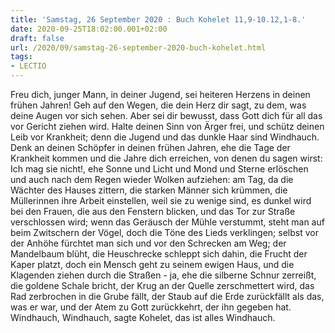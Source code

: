 ```yaml
---
title: 'Samstag, 26 September 2020 : Buch Kohelet 11,9-10.12,1-8.'
date: 2020-09-25T18:02:00.001+02:00
draft: false
url: /2020/09/samstag-26-september-2020-buch-kohelet.html
tags: 
- LECTIO
---
```


Freu dich, junger Mann, in deiner Jugend, sei heiteren Herzens in deinen frühen Jahren! Geh auf den Wegen, die dein Herz dir sagt, zu dem, was deine Augen vor sich sehen. Aber sei dir bewusst, dass Gott dich für all das vor Gericht ziehen wird. Halte deinen Sinn von Ärger frei, und schütz deinen Leib vor Krankheit; denn die Jugend und das dunkle Haar sind Windhauch. Denk an deinen Schöpfer in deinen frühen Jahren, ehe die Tage der Krankheit kommen und die Jahre dich erreichen, von denen du sagen wirst: Ich mag sie nicht!, ehe Sonne und Licht und Mond und Sterne erlöschen und auch nach dem Regen wieder Wolken aufziehen: am Tag, da die Wächter des Hauses zittern, die starken Männer sich krümmen, die Müllerinnen ihre Arbeit einstellen, weil sie zu wenige sind, es dunkel wird bei den Frauen, die aus den Fenstern blicken, und das Tor zur Straße verschlossen wird; wenn das Geräusch der Mühle verstummt, steht man auf beim Zwitschern der Vögel, doch die Töne des Lieds verklingen; selbst vor der Anhöhe fürchtet man sich und vor den Schrecken am Weg; der Mandelbaum blüht, die Heuschrecke schleppt sich dahin, die Frucht der Kaper platzt, doch ein Mensch geht zu seinem ewigen Haus, und die Klagenden ziehen durch die Straßen - ja, ehe die silberne Schnur zerreißt, die goldene Schale bricht, der Krug an der Quelle zerschmettert wird, das Rad zerbrochen in die Grube fällt, der Staub auf die Erde zurückfällt als das, was er war, und der Atem zu Gott zurückkehrt, der ihn gegeben hat. Windhauch, Windhauch, sagte Kohelet, das ist alles Windhauch.